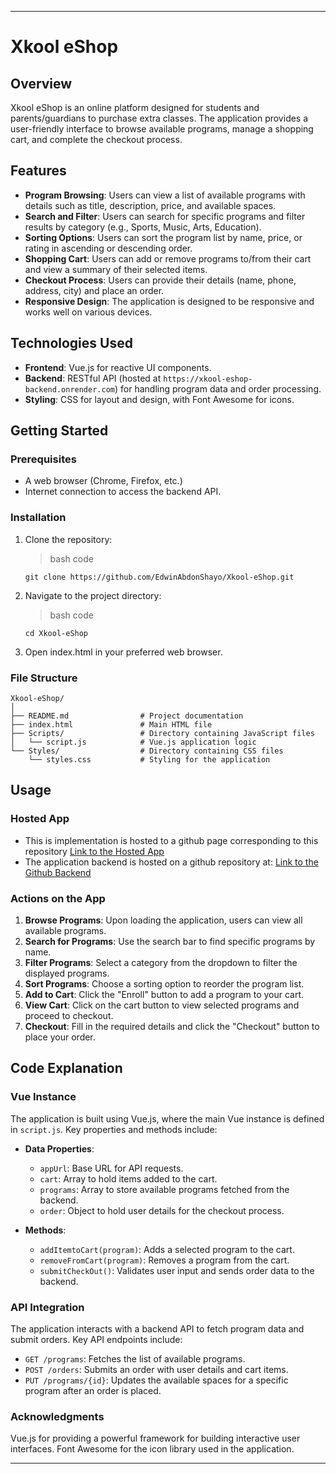 ***********************************
# Xkool eShop

## Overview
Xkool eShop is an online platform designed for students and parents/guardians to purchase extra classes. The application provides a user-friendly interface to browse available programs, manage a shopping cart, and complete the checkout process.

## Features
- **Program Browsing**: Users can view a list of available programs with details such as title, description, price, and available spaces.
- **Search and Filter**: Users can search for specific programs and filter results by category (e.g., Sports, Music, Arts, Education).
- **Sorting Options**: Users can sort the program list by name, price, or rating in ascending or descending order.
- **Shopping Cart**: Users can add or remove programs to/from their cart and view a summary of their selected items.
- **Checkout Process**: Users can provide their details (name, phone, address, city) and place an order.
- **Responsive Design**: The application is designed to be responsive and works well on various devices.

## Technologies Used
- **Frontend**: Vue.js for reactive UI components.
- **Backend**: RESTful API (hosted at `https://xkool-eshop-backend.onrender.com`) for handling program data and order processing.
- **Styling**: CSS for layout and design, with Font Awesome for icons.

## Getting Started

### Prerequisites
- A web browser (Chrome, Firefox, etc.)
- Internet connection to access the backend API.

### Installation
1. Clone the repository:
   >bash code
   ```
   git clone https://github.com/EdwinAbdonShayo/Xkool-eShop.git
   ```
2. Navigate to the project directory:
    >bash code
    ```
    cd Xkool-eShop
    ```
3. Open index.html in your preferred web browser.

### File Structure
    Xkool-eShop/
    │
    ├── README.md                # Project documentation
    ├── index.html               # Main HTML file
    ├── Scripts/                 # Directory containing JavaScript files
    │   └── script.js            # Vue.js application logic
    └── Styles/                  # Directory containing CSS files
        └── styles.css           # Styling for the application

## Usage

### Hosted App
* This is implementation is hosted to a github page corresponding to this repository
    [Link to the Hosted App](https://edwinabdonshayo.github.io/Xkool-eShop)
* The application backend is hosted on a github repository at: 
    [Link to the Github Backend](https://github.com/edwinabdonshayo/Xkool-eShop-Backend)

### Actions on the App
1. **Browse Programs**: Upon loading the application, users can view all available programs.
2. **Search for Programs**: Use the search bar to find specific programs by name.
3. **Filter Programs**: Select a category from the dropdown to filter the displayed programs.
4. **Sort Programs**: Choose a sorting option to reorder the program list.
5. **Add to Cart**: Click the "Enroll" button to add a program to your cart.
6. **View Cart**: Click on the cart button to view selected programs and proceed to checkout.
7. **Checkout**: Fill in the required details and click the "Checkout" button to place your order.


## Code Explanation
### Vue Instance
The application is built using Vue.js, where the main Vue instance is defined in `script.js`. Key properties and methods include:

- **Data Properties**:

    - `appUrl`: Base URL for API requests.
    - `cart`: Array to hold items added to the cart.
    - `programs`: Array to store available programs fetched from the backend.
    - `order`: Object to hold user details for the checkout process.

- **Methods**:

    - `addItemtoCart(program)`: Adds a selected program to the cart.
    - `removeFromCart(program)`: Removes a program from the cart.
    - `submitCheckOut()`: Validates user input and sends order data to the backend.
### API Integration
The application interacts with a backend API to fetch program data and submit orders. Key API endpoints include:

- `GET /programs`: Fetches the list of available programs.
- `POST /orders`: Submits an order with user details and cart items.
- `PUT /programs/{id}`: Updates the available spaces for a specific program after an order is placed.


### Acknowledgments
Vue.js for providing a powerful framework for building interactive user interfaces.
Font Awesome for the icon library used in the application.

*****************************************
